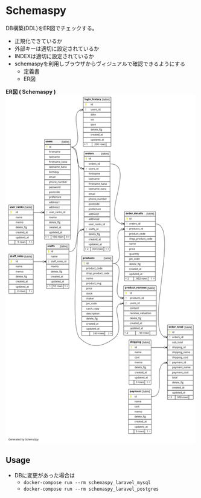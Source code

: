 # Schemaspy

DB構築(DDL)をER図でチェックする。

- 正規化できているか
- 外部キーは適切に設定されているか
- INDEXは適切に設定されているか
- schemaspyを利用しブラウザからヴィジュアルで確認できるようにする
    - 定義書
    - ER図

**ER図 ( Schemaspy )**
![schemaspy](../schemaspy/mysql/output/diagrams/summary/relationships.real.large.png)

## Usage

- DBに変更があった場合は
  - `docker-compose run --rm schemaspy_laravel_mysql`
  - `docker-compose run --rm schemaspy_laravel_postgres`
